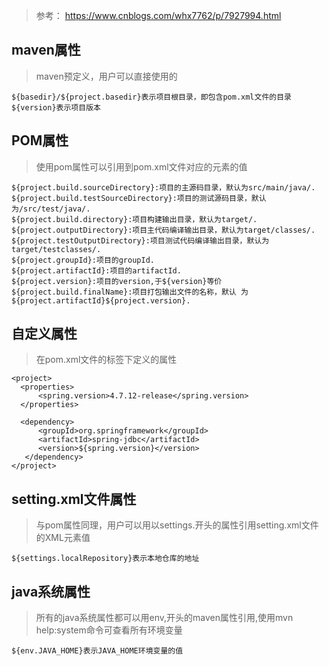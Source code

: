 > 参考： https://www.cnblogs.com/whx7762/p/7927994.html

## maven属性
> maven预定义，用户可以直接使用的
```
${basedir}/${project.basedir}表示项目根目录，即包含pom.xml文件的目录
${version}表示项目版本
```

## POM属性
> 使用pom属性可以引用到pom.xml文件对应的元素的值
```
${project.build.sourceDirectory}:项目的主源码目录，默认为src/main/java/.
${project.build.testSourceDirectory}:项目的测试源码目录，默认为/src/test/java/.
${project.build.directory}:项目构建输出目录，默认为target/.
${project.outputDirectory}:项目主代码编译输出目录，默认为target/classes/.
${project.testOutputDirectory}:项目测试代码编译输出目录，默认为target/testclasses/.
${project.groupId}:项目的groupId.
${project.artifactId}:项目的artifactId.
${project.version}:项目的version,于${version}等价 
${project.build.finalName}:项目打包输出文件的名称，默认 为${project.artifactId}${project.version}.
```

## 自定义属性
> 在pom.xml文件的<properties>标签下定义的属性
```
<project>
  <properties>
      <spring.version>4.7.12-release</spring.version>
  </properties>

  <dependency>
      <groupId>org.springframework</groupId>
      <artifactId>spring-jdbc</artifactId>
      <version>${spring.version}</version>
   </dependency>
</project>
```

## setting.xml文件属性
> 与pom属性同理，用户可以用以settings.开头的属性引用setting.xml文件的XML元素值
```
${settings.localRepository}表示本地仓库的地址
```

## java系统属性
> 所有的java系统属性都可以用env,开头的maven属性引用,使用mvn help:system命令可查看所有环境变量
```
${env.JAVA_HOME}表示JAVA_HOME环境变量的值
```


